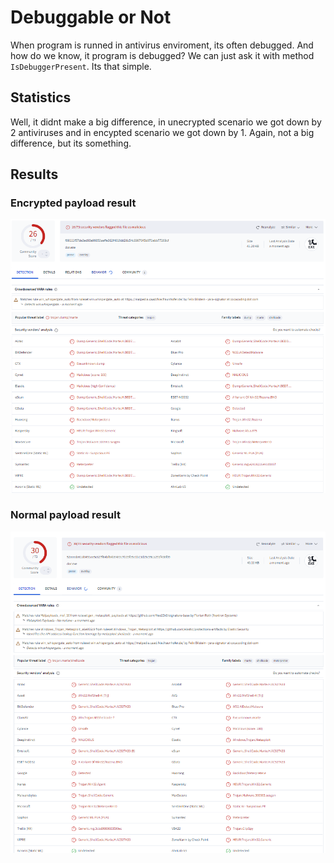 # Debuggable or Not
When program is runned in antivirus enviroment, its often debugged. And how do we know, it program is debugged? We can just ask it with method `IsDebuggerPresent`. Its that simple.
## Statistics
Well, it didnt make a big difference, in unecrypted scenario we got down by 2 antiviruses and in encypted scenario we got down by 1. Again, not a big difference, but its something.
## Results
### Encrypted payload result
![Encrypted](/images/dor_encr.png)
### Normal payload result
![Normal](/images/dor.png)
